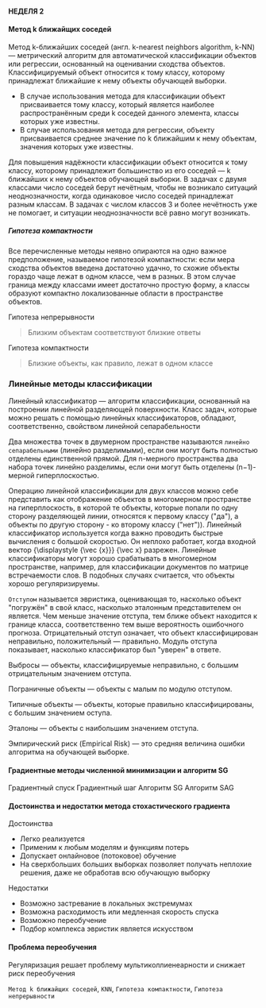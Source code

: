#### НЕДЕЛЯ 2 
#### Метод k ближайщих соседей

Метод k-ближайших соседей (англ. k-nearest neighbors algorithm, k-NN) — метрический алгоритм для автоматической классификации объектов или регрессии, основанный на оценивании сходства объектов. Классифицируемый объект относится к тому классу, которому принадлежат ближайшие к нему объекты обучающей выборки.
- В случае использования метода для классификации объект присваивается тому классу, который является наиболее распространённым среди k соседей данного элемента, классы которых уже известны.
- В случае использования метода для регрессии, объекту присваивается среднее значение по k ближайшим к нему объектам, значения которых уже известны.

Для повышения надёжности классификации объект относится к тому классу, которому принадлежит большинство из его соседей — k ближайших к нему объектов обучающей выборки. В задачах с двумя классами число соседей берут нечётным, чтобы не возникало ситуаций неоднозначности, когда одинаковое число соседей принадлежат разным классам. В задачах с числом классов 3 и более нечётность уже не помогает, и ситуации неоднозначности всё равно могут возникать.

##### Гипотеза компактности
Все перечисленные методы неявно опираются на одно важное предположение, называемое гипотезой компактности: если мера сходства объектов введена достаточно удачно, то схожие объекты гораздо чаще лежат в одном классе, чем в разных. В этом случае граница между классами имеет достаточно простую форму, а классы образуют компактно локализованные области в пространстве объектов.

Гипотеза непрерывности
> Близким объектам соответствуют близкие ответы 

Гипотеза компактности
> Близкие объекты, как правило, лежат в одном классе

### Линейные методы классификации
Линейный классификатор — алгоритм классификации, основанный на построении линейной разделяющей поверхности. Класс задач, которые можно решать с помощью линейных классификаторов, обладают, соответственно, свойством линейной сепарабельности

Два множества точек в двумерном пространстве называются `линейно сепарабельными` (линейно разделимыми), если они могут быть полностью отделены единственной прямой. Для n-мерного пространства два набора точек линейно разделимы, если они могут быть отделены (n−1)-мерной гиперплоскостью.

Операцию линейной классификации для двух классов можно себе представить как отображение объектов в многомерном пространстве на гиперплоскость, в которой те объекты, которые попали по одну сторону разделяющей линии, относятся к первому классу ("да"), а объекты по другую сторону - ко второму классу ("нет")).
Линейный классификатор используется когда важно проводить быстрые вычисления с большой скоростью. Он неплохо работает, когда входной вектор {\displaystyle {\vec {x}}} {\vec  x} разрежен. Линейные классификаторы могут хорошо срабатывать в многомерном пространстве, например, для классификации документов по матрице встречаемости слов. В подобных случаях считается, что объекты хорошо регуляризируемы.

`Отступом` называется эвристика, оценивающая то, насколько объект "погружён" в свой класс, насколько эталонным представителем он является. Чем меньше значение отступа, тем ближе объект находится к границе класса, соответственно тем выше вероятность ошибочного прогноза.
Отрицательный отступ означает, что объект классифицирован неправильно, положительный — правильно. Модуль отступа показывает, насколько классификатор был "уверен" в ответе.

Выбросы — объекты, классифицируемые неправильно, с большим отрицательным значением отступа.

Пограничные объекты — объекты с малым по модулю отступом.

Типичные объекты — объекты, которые правильно классифицированы, с большим значением оступа.

Эталоны — объекты с наибольшим значением отступа.

Эмпирический риск (Empirical Risk) — это средняя величина ошибки алгоритма на обучающей выборке.

#### Градиентные методы численной минимизации и алгоритм SG
Градиентный спуск
Градиентный шаг
Алгоритм SG
Алгоритм SAG

#### Достоинства и недостатки метода стохастического градиента
Достоинства 
- Легко реализуется
- Применим к любым моделям и функциям потерь
- Допускает онлайновое (потоковое) обучение
- На сверхбольших больших выборках позволяет получать неплохие решения, даже не обработав всю обучающую выборку

Недостатки
- Возможно застревание в локальных экстремумах
- Возможна расходимость или медленная скорость спуска
- Возможно переобучение
- Подбор комплекса эвристик является искусством

#### Проблема переобучения
Регуляризация решает проблему мультиколлиенеарности и снижает риск переобучения


`Метод k ближайщих соседей`, `KNN`, `Гипотеза компактности`, `Гипотеза непрерывности`


